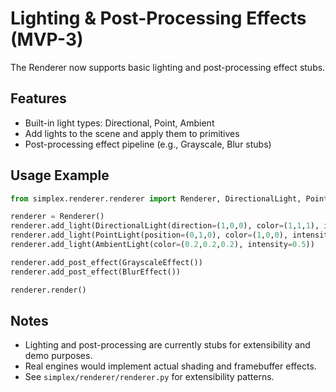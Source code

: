# Lighting & Post-Processing Effects (MVP-3)

The Renderer now supports basic lighting and post-processing effect stubs.

## Features
- Built-in light types: Directional, Point, Ambient
- Add lights to the scene and apply them to primitives
- Post-processing effect pipeline (e.g., Grayscale, Blur stubs)

## Usage Example
```python
from simplex.renderer.renderer import Renderer, DirectionalLight, PointLight, AmbientLight, GrayscaleEffect, BlurEffect

renderer = Renderer()
renderer.add_light(DirectionalLight(direction=(1,0,0), color=(1,1,1), intensity=0.8))
renderer.add_light(PointLight(position=(0,1,0), color=(1,0,0), intensity=1.0))
renderer.add_light(AmbientLight(color=(0.2,0.2,0.2), intensity=0.5))

renderer.add_post_effect(GrayscaleEffect())
renderer.add_post_effect(BlurEffect())

renderer.render()
```

## Notes
- Lighting and post-processing are currently stubs for extensibility and demo purposes.
- Real engines would implement actual shading and framebuffer effects.
- See `simplex/renderer/renderer.py` for extensibility patterns.
